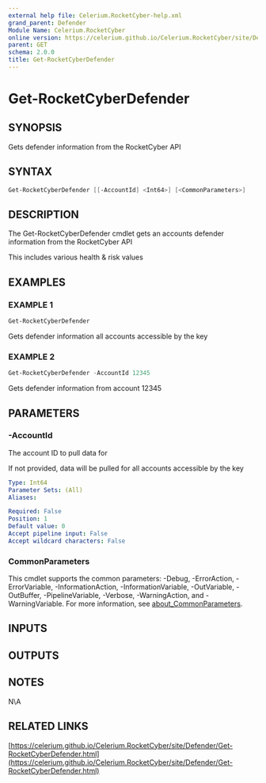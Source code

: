 ```yaml
---
external help file: Celerium.RocketCyber-help.xml
grand_parent: Defender
Module Name: Celerium.RocketCyber
online version: https://celerium.github.io/Celerium.RocketCyber/site/Defender/Get-RocketCyberDefender.html
parent: GET
schema: 2.0.0
title: Get-RocketCyberDefender
---
```


# Get-RocketCyberDefender

## SYNOPSIS
Gets defender information from the RocketCyber API

## SYNTAX

```powershell
Get-RocketCyberDefender [[-AccountId] <Int64>] [<CommonParameters>]
```

## DESCRIPTION
The Get-RocketCyberDefender cmdlet gets an accounts defender information
from the RocketCyber API

This includes various health & risk values

## EXAMPLES

### EXAMPLE 1
```powershell
Get-RocketCyberDefender
```

Gets defender information all accounts accessible
by the key

### EXAMPLE 2
```powershell
Get-RocketCyberDefender -AccountId 12345
```

Gets defender information from account 12345

## PARAMETERS

### -AccountId
The account ID to pull data for

If not provided, data will be pulled for all accounts
accessible by the key

```yaml
Type: Int64
Parameter Sets: (All)
Aliases:

Required: False
Position: 1
Default value: 0
Accept pipeline input: False
Accept wildcard characters: False
```

### CommonParameters
This cmdlet supports the common parameters: -Debug, -ErrorAction, -ErrorVariable, -InformationAction, -InformationVariable, -OutVariable, -OutBuffer, -PipelineVariable, -Verbose, -WarningAction, and -WarningVariable. For more information, see [about_CommonParameters](http://go.microsoft.com/fwlink/?LinkID=113216).

## INPUTS

## OUTPUTS

## NOTES
N\A

## RELATED LINKS

[https://celerium.github.io/Celerium.RocketCyber/site/Defender/Get-RocketCyberDefender.html](https://celerium.github.io/Celerium.RocketCyber/site/Defender/Get-RocketCyberDefender.html)

